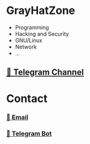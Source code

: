 <img src="" />

# GrayHatZone

- Programming
- Hacking and Security
- GNU/Linux
- Network
- ...

## [🍁 Telegram Channel](https://t.me/GrayHatZone)

# Contact

### [📧 Email](mailto:d4rk-cl0ud@hotmail.com)
### [🤖 Telegram Bot](https://t.me/GrayHatZoneBot)
